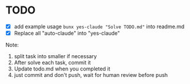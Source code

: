 # TODO


- [x] add example usage `bunx yes-claude "Solve TODO.md"` into readme.md
- [x] Replace all "auto-claude" into "yes-claude"

Note:
1. split task into smaller if necessary
2. After solve each task, commit it
3. Update todo.md when you completed it
4. just commit and don't push, wait for human review before push
